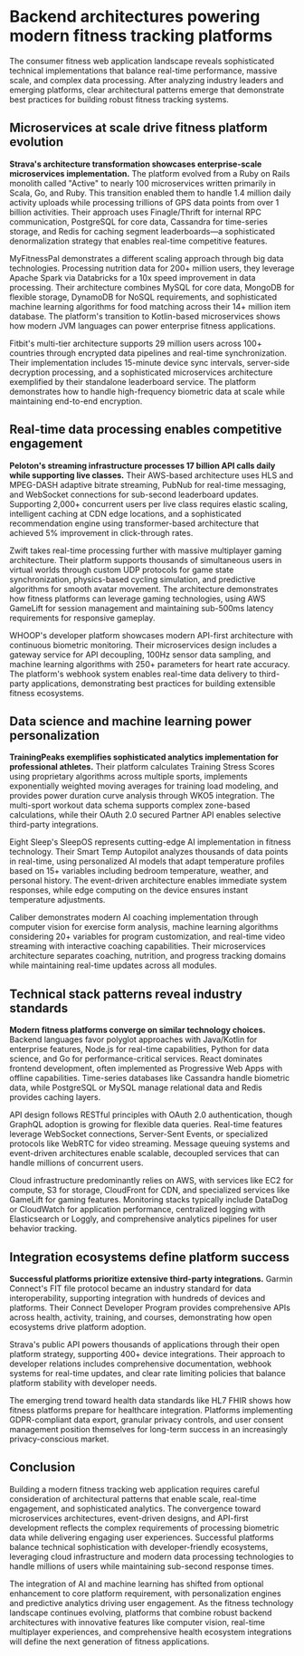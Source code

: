 # Backend architectures powering modern fitness tracking platforms

The consumer fitness web application landscape reveals sophisticated technical implementations that balance real-time performance, massive scale, and complex data processing. After analyzing industry leaders and emerging platforms, clear architectural patterns emerge that demonstrate best practices for building robust fitness tracking systems.

## Microservices at scale drive fitness platform evolution

**Strava's architecture transformation showcases enterprise-scale microservices implementation.** The platform evolved from a Ruby on Rails monolith called "Active" to nearly 100 microservices written primarily in Scala, Go, and Ruby. This transition enabled them to handle 1.4 million daily activity uploads while processing trillions of GPS data points from over 1 billion activities. Their approach uses Finagle/Thrift for internal RPC communication, PostgreSQL for core data, Cassandra for time-series storage, and Redis for caching segment leaderboards—a sophisticated denormalization strategy that enables real-time competitive features.

MyFitnessPal demonstrates a different scaling approach through big data technologies. Processing nutrition data for 200+ million users, they leverage Apache Spark via Databricks for a 10x speed improvement in data processing. Their architecture combines MySQL for core data, MongoDB for flexible storage, DynamoDB for NoSQL requirements, and sophisticated machine learning algorithms for food matching across their 14+ million item database. The platform's transition to Kotlin-based microservices shows how modern JVM languages can power enterprise fitness applications.

Fitbit's multi-tier architecture supports 29 million users across 100+ countries through encrypted data pipelines and real-time synchronization. Their implementation includes 15-minute device sync intervals, server-side decryption processing, and a sophisticated microservices architecture exemplified by their standalone leaderboard service. The platform demonstrates how to handle high-frequency biometric data at scale while maintaining end-to-end encryption.

## Real-time data processing enables competitive engagement

**Peloton's streaming infrastructure processes 17 billion API calls daily while supporting live classes.** Their AWS-based architecture uses HLS and MPEG-DASH adaptive bitrate streaming, PubNub for real-time messaging, and WebSocket connections for sub-second leaderboard updates. Supporting 2,000+ concurrent users per live class requires elastic scaling, intelligent caching at CDN edge locations, and a sophisticated recommendation engine using transformer-based architecture that achieved 5% improvement in click-through rates.

Zwift takes real-time processing further with massive multiplayer gaming architecture. Their platform supports thousands of simultaneous users in virtual worlds through custom UDP protocols for game state synchronization, physics-based cycling simulation, and predictive algorithms for smooth avatar movement. The architecture demonstrates how fitness platforms can leverage gaming technologies, using AWS GameLift for session management and maintaining sub-500ms latency requirements for responsive gameplay.

WHOOP's developer platform showcases modern API-first architecture with continuous biometric monitoring. Their microservices design includes a gateway service for API decoupling, 100Hz sensor data sampling, and machine learning algorithms with 250+ parameters for heart rate accuracy. The platform's webhook system enables real-time data delivery to third-party applications, demonstrating best practices for building extensible fitness ecosystems.

## Data science and machine learning power personalization

**TrainingPeaks exemplifies sophisticated analytics implementation for professional athletes.** Their platform calculates Training Stress Scores using proprietary algorithms across multiple sports, implements exponentially weighted moving averages for training load modeling, and provides power duration curve analysis through WKO5 integration. The multi-sport workout data schema supports complex zone-based calculations, while their OAuth 2.0 secured Partner API enables selective third-party integrations.

Eight Sleep's SleepOS represents cutting-edge AI implementation in fitness technology. Their Smart Temp Autopilot analyzes thousands of data points in real-time, using personalized AI models that adapt temperature profiles based on 15+ variables including bedroom temperature, weather, and personal history. The event-driven architecture enables immediate system responses, while edge computing on the device ensures instant temperature adjustments.

Caliber demonstrates modern AI coaching implementation through computer vision for exercise form analysis, machine learning algorithms considering 20+ variables for program customization, and real-time video streaming with interactive coaching capabilities. Their microservices architecture separates coaching, nutrition, and progress tracking domains while maintaining real-time updates across all modules.

## Technical stack patterns reveal industry standards

**Modern fitness platforms converge on similar technology choices.** Backend languages favor polyglot approaches with Java/Kotlin for enterprise features, Node.js for real-time capabilities, Python for data science, and Go for performance-critical services. React dominates frontend development, often implemented as Progressive Web Apps with offline capabilities. Time-series databases like Cassandra handle biometric data, while PostgreSQL or MySQL manage relational data and Redis provides caching layers.

API design follows RESTful principles with OAuth 2.0 authentication, though GraphQL adoption is growing for flexible data queries. Real-time features leverage WebSocket connections, Server-Sent Events, or specialized protocols like WebRTC for video streaming. Message queuing systems and event-driven architectures enable scalable, decoupled services that can handle millions of concurrent users.

Cloud infrastructure predominantly relies on AWS, with services like EC2 for compute, S3 for storage, CloudFront for CDN, and specialized services like GameLift for gaming features. Monitoring stacks typically include DataDog or CloudWatch for application performance, centralized logging with Elasticsearch or Loggly, and comprehensive analytics pipelines for user behavior tracking.

## Integration ecosystems define platform success

**Successful platforms prioritize extensive third-party integrations.** Garmin Connect's FIT file protocol became an industry standard for data interoperability, supporting integration with hundreds of devices and platforms. Their Connect Developer Program provides comprehensive APIs across health, activity, training, and courses, demonstrating how open ecosystems drive platform adoption.

Strava's public API powers thousands of applications through their open platform strategy, supporting 400+ device integrations. Their approach to developer relations includes comprehensive documentation, webhook systems for real-time updates, and clear rate limiting policies that balance platform stability with developer needs.

The emerging trend toward health data standards like HL7 FHIR shows how fitness platforms prepare for healthcare integration. Platforms implementing GDPR-compliant data export, granular privacy controls, and user consent management position themselves for long-term success in an increasingly privacy-conscious market.

## Conclusion

Building a modern fitness tracking web application requires careful consideration of architectural patterns that enable scale, real-time engagement, and sophisticated analytics. The convergence toward microservices architectures, event-driven designs, and API-first development reflects the complex requirements of processing biometric data while delivering engaging user experiences. Successful platforms balance technical sophistication with developer-friendly ecosystems, leveraging cloud infrastructure and modern data processing technologies to handle millions of users while maintaining sub-second response times.

The integration of AI and machine learning has shifted from optional enhancement to core platform requirement, with personalization engines and predictive analytics driving user engagement. As the fitness technology landscape continues evolving, platforms that combine robust backend architectures with innovative features like computer vision, real-time multiplayer experiences, and comprehensive health ecosystem integrations will define the next generation of fitness applications.
